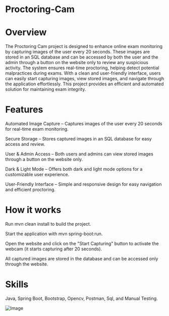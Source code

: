
# Proctoring-Cam

# Overview

The Proctoring Cam project is designed to enhance online exam monitoring by capturing images of the user every 20 seconds. These images are stored in an SQL database and can be accessed by both the user and the admin through a button on the website only to review any suspicious activity. The system ensures real-time proctoring, helping detect potential malpractices during exams. With a clean and user-friendly interface, users can easily start capturing images, view stored images, and navigate through the application effortlessly. This project provides an efficient and automated solution for maintaining exam integrity.
 

# Features 

Automated Image Capture – Captures images of the user every 20 seconds for real-time exam monitoring.

Secure Storage – Stores captured images in an SQL database for easy access and review.

User & Admin Access – Both users and admins can view stored images through a button on the website only.

Dark & Light Mode – Offers both dark and light mode options for a customizable user experience.

User-Friendly Interface – Simple and responsive design for easy navigation and efficient proctoring.

# How it works

Run mvn clean install to build the project.

Start the application with mvn spring-boot:run.

Open the website and click on the "Start Capturing" button to activate the webcam (it starts capturing after 20 seconds).

All captured images are stored in the database and can be accessed only through the website.

# Skills 

Java, Spring Boot, Bootstrap, Opencv, Postman, Sql, and Manual Testing.

![Image](https://github.com/user-attachments/assets/ca475823-a08a-46a3-871d-f40bd6d35fd2)
